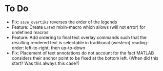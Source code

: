 # To Do

- Fix: `save_overtikz` reverses the order of the legends
- Feature: Create `LaTeX` mixin-macro which allows (will not error) for undefined macros
- Feature: Add ordering to final text overlay commands such that the resulting rendered text is selectable in traditional (western) reading-order: left-to-right, then up-to-down
- Fix: Placement of text annotations do not account for the fact MATLAB considers their anchor point to be fixed at the bottom left. (When did this start? Was this always this case?)

